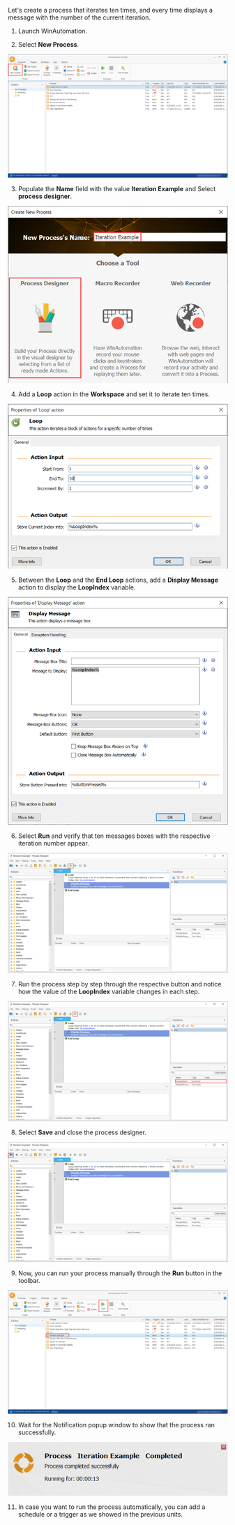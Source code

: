 Let's create a process that iterates ten times, and every time displays a message with the number of the current iteration. 

1.	Launch WinAutomation.

2.	Select **New Process**.

![The New Process button in the console.](..\media\image-37.png)

3.	Populate the **Name** field with the value **Iteration Example** and Select **process designer**.

![The New Process pop-up window.](..\media\image-38.png)

4.	Add a **Loop** action in the **Workspace** and set it to iterate ten times. 

![The Loop action's properties.](..\media\image-39.png)

5.	Between the **Loop** and the **End Loop** actions, add a **Display Message** action to display the **LoopIndex** variable. 

![The Display Message action's properties.](..\media\image-40.png)

6.	Select **Run** and verify that ten messages boxes with the respective iteration number appear.

![The Run button in the process designer.](..\media\image-41.png)

7.	Run the process step by step through the respective button and notice how the value of the **LoopIndex** variable changes in each step. 

![The Execute Next Action button in the process designer.](..\media\image-42.png)

8.	Select **Save** and close the process designer.

![The Save button in the process designer.](..\media\image-43.png)

9.	Now, you can run your process manually through the **Run** button in the toolbar.

![The Run button in the console.](..\media\image-44.png)

10.	Wait for the Notification popup window to show that the process ran successfully. 

![The Notification Popup Window.](..\media\image-45.png)

11.	In case you want to run the process automatically, you can add a schedule or a trigger as we showed in the previous units. 

